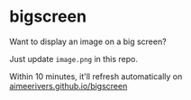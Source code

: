 # bigscreen

Want to display an image on a big screen?

Just update `image.png` in this repo.

Within 10 minutes, it'll refresh automatically on [aimeerivers.github.io/bigscreen](https://aimeerivers.github.io/bigscreen)
